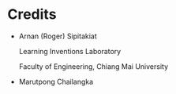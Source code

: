 # Credits

* Arnan \(Roger\) Sipitakiat

  Learning Inventions Laboratory

  Faculty of Engineering, Chiang Mai University

* Marutpong Chailangka



